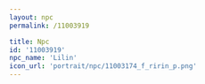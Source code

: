 ```yaml
---
layout: npc
permalink: /11003919

title: Npc
id: '11003919'
npc_name: 'Lilin'
icon_url: 'portrait/npc/11003174_f_ririn_p.png'
---
```

